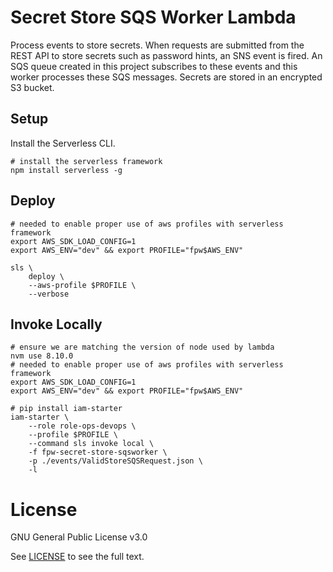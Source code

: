 # Secret Store SQS Worker Lambda

Process events to store secrets.  When requests are submitted from the REST API to store secrets such as password hints, an SNS event is fired.  An SQS queue created in this project subscribes to these events and this worker processes these SQS messages.  Secrets are stored in an encrypted S3 bucket.

## Setup

Install the Serverless CLI.

```shell
# install the serverless framework
npm install serverless -g
```

## Deploy

```shell
# needed to enable proper use of aws profiles with serverless framework
export AWS_SDK_LOAD_CONFIG=1
export AWS_ENV="dev" && export PROFILE="fpw$AWS_ENV"

sls \
    deploy \
    --aws-profile $PROFILE \
    --verbose
```

## Invoke Locally

```shell
# ensure we are matching the version of node used by lambda
nvm use 8.10.0
# needed to enable proper use of aws profiles with serverless framework
export AWS_SDK_LOAD_CONFIG=1
export AWS_ENV="dev" && export PROFILE="fpw$AWS_ENV"

# pip install iam-starter
iam-starter \
    --role role-ops-devops \
    --profile $PROFILE \
    --command sls invoke local \
    -f fpw-secret-store-sqsworker \
    -p ./events/ValidStoreSQSRequest.json \
    -l
```

# License

GNU General Public License v3.0

See [LICENSE](LICENSE.txt) to see the full text.
